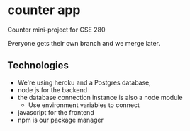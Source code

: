 # counter app
Counter mini-project for CSE 280

Everyone gets their own branch and we merge later.

## Technologies
* We're using heroku and a Postgres database,
* node js for the backend
* the database connection instance is also a node module
  * Use environment variables to connect
* javascript for the frontend 
* npm is our package manager